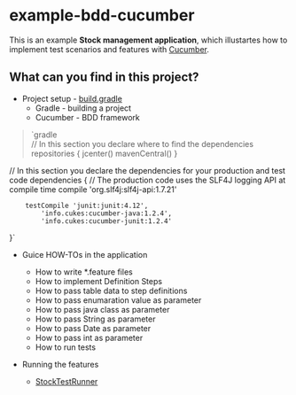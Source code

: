 
example-bdd-cucumber
===========================
This is an example **Stock management application**, which illustartes how to implement test scenarios and features with 
[Cucumber](https://cucumber.io/docs/reference/jvm#java). 


What can you find in this project?
----------------------------------------------
 - Project setup - [build.gradle](https://github.com/Iretha/tutorials/blob/master/example-bdd-cucumber/build.gradle)
	 - Gradle - building a project
	 - Cucumber - BDD framework
> `gradle	
// In this section you declare where to find the dependencies
repositories {
    jcenter()
    mavenCentral()
}

// In this section you declare the dependencies for your production and test code
dependencies {
    // The production code uses the SLF4J logging API at compile time
    compile 'org.slf4j:slf4j-api:1.7.21'

        testCompile 'junit:junit:4.12',
            'info.cukes:cucumber-java:1.2.4',
            'info.cukes:cucumber-junit:1.2.4'
}`
		
 - Guice HOW-TOs in the application
	 - How to write *.feature files
	 - How to implement Definition Steps
	 - How to pass table data to step definitions
	 - How to pass enumaration value as parameter
	 - How to pass java class as parameter
	 - How to pass String as parameter
	 - How to pass Date as parameter
	 - How to pass int as parameter
	 - How to run tests
	 
 - Running the features
	 - [StockTestRunner](https://github.com/Iretha/tutorials/blob/master/example-bdd-cucumber/src/test/java/com/smdev/bdd/cuke/example/StockTestRunner.java)

